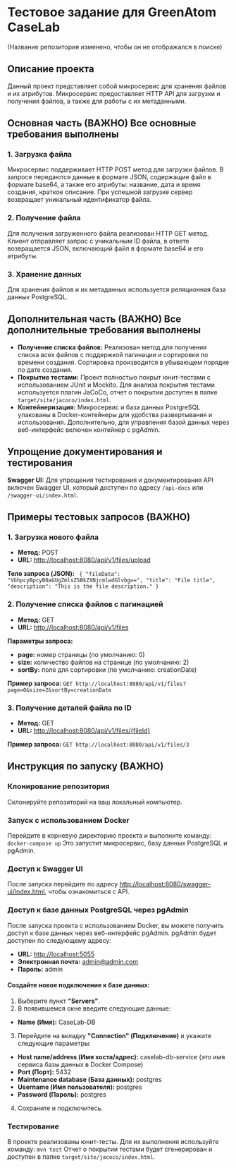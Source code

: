 # Тестовое задание для GreenAtom CaseLab

(Название репозитория изменено, чтобы он не отображался в поиске)

## Описание проекта

Данный проект представляет собой микросервис для хранения файлов и их атрибутов. Микросервис предоставляет HTTP API для
загрузки и получения файлов, а также для работы с их метаданными.

## Основная часть (ВАЖНО) Все основные требования выполнены

### 1. Загрузка файла

Микросервис поддерживает HTTP POST метод для загрузки файлов. В запросе передаются данные в формате JSON, содержащие
файл в формате base64, а также его атрибуты: название, дата и время создания, краткое описание. При успешной загрузке
сервер возвращает уникальный идентификатор файла.

### 2. Получение файла

Для получения загруженного файла реализован HTTP GET метод. Клиент отправляет запрос с уникальным ID файла, в ответе
возвращается JSON, включающий файл в формате base64 и его атрибуты.

### 3. Хранение данных

Для хранения файлов и их метаданных используется реляционная база данных PostgreSQL.

## Дополнительная часть (ВАЖНО) Все дополнительные требования выполнены

- **Получение списка файлов:** Реализован метод для получения списка всех файлов с поддержкой пагинации и сортировки по
  времени создания. Сортировка производится в убывающем порядке по дате создания.
- **Покрытие тестами:** Проект полностью покрыт юнит-тестами с использованием JUnit и Mockito. Для анализа покрытия
  тестами используется плагин JaCoCo, отчет о покрытии доступен в папке `target/site/jacoco/index.html`.
- **Контейнеризация:** Микросервис и база данных PostgreSQL упакованы в Docker-контейнеры для удобства развертывания и
  использования. Дополнительно, для управления базой данных через веб-интерфейс включен контейнер с pgAdmin.

## Упрощение документирования и тестирования

**Swagger UI:** Для упрощения тестирования и документирования API включен Swagger UI, который доступен по
адресу `/api-docs` или `/swagger-ui/index.html`.

## Примеры тестовых запросов (ВАЖНО)

### 1. Загрузка нового файла

- **Метод:** POST
- **URL:** [http://localhost:8080/api/v1/files/upload](http://localhost:8080/api/v1/files/upload)

**Тело запроса (JSON):**
`
{
  "fileData": "VGhpcyBpcyB0aGUgZmlsZSBkZXNjcmlwdGlvbg==",
  "title": "File title",
  "description": "This is the file description."
}`

### 2. Получение списка файлов с пагинацией

- **Метод:** GET
- **URL:** [http://localhost:8080/api/v1/files](http://localhost:8080/api/v1/files)

**Параметры запроса:**

- **page:** номер страницы (по умолчанию: 0)
- **size:** количество файлов на странице (по умолчанию: 2)
- **sortBy:** поле для сортировки (по умолчанию: creationDate)

**Пример запроса:**
`GET http://localhost:8080/api/v1/files?page=0&size=2&sortBy=creationDate`

### 3. Получение деталей файла по ID

- **Метод:** GET
- **URL:** [http://localhost:8080/api/v1/files/{fileId}](http://localhost:8080/api/v1/files/{fileId})

**Пример запроса:**
`GET http://localhost:8080/api/v1/files/3`

## Инструкция по запуску (ВАЖНО)

### Клонирование репозитория

Склонируйте репозиторий на ваш локальный компьютер.

### Запуск с использованием Docker

Перейдите в корневую директорию проекта и выполните команду: `docker-compose up`
Это запустит микросервис, базу данных PostgreSQL и pgAdmin.

### Доступ к Swagger UI

После запуска перейдите по
адресу [http://localhost:8080/swagger-ui/index.html](http://localhost:8080/swagger-ui/index.html), чтобы ознакомиться с
API.

### Доступ к базе данных PostgreSQL через pgAdmin

После запуска проекта с использованием Docker, вы можете получить доступ к базе данных через веб-интерфейс pgAdmin.
pgAdmin будет доступен по следующему адресу:

- **URL:** [http://localhost:5055](http://localhost:5055)
- **Электронная почта:** admin@admin.com
- **Пароль:** admin

#### Создайте новое подключение к базе данных:

1. Выберите пункт **"Servers"**.
2. В появившемся окне введите следующие данные:

- **Name (Имя):** CaseLab-DB

3. Перейдите на вкладку **"Connection" (Подключение)** и укажите следующие параметры:

- **Host name/address (Имя хоста/адрес):** caselab-db-service (это имя сервиса базы данных в Docker Compose)
- **Port (Порт):** 5432
- **Maintenance database (База данных):** postgres
- **Username (Имя пользователя):** postgres
- **Password (Пароль):** postgres

4. Сохраните и подключитесь.

### Тестирование

В проекте реализованы юнит-тесты. Для их выполнения используйте команду: `mvn test`
Отчет о покрытии тестами будет сгенерирован и доступен в папке `target/site/jacoco/index.html`.
